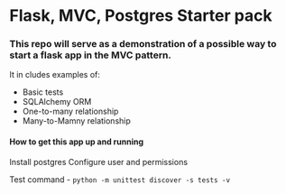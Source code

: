 # Flask, MVC, Postgres Starter pack

### This repo will serve as a demonstration of a possible way to start a flask app in the MVC pattern.

It in cludes examples of:

- Basic tests
- SQLAlchemy ORM
- One-to-many relationship
- Many-to-Mamny relationship

#### How to get this app up and running

Install postgres
Configure user and permissions

Test command - `python -m unittest discover -s tests -v`
